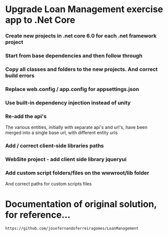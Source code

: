 # Upgrade Loan Management exercise app to .Net Core

### Create new projects in .net core 6.0 for each .net framework project

### Start from base dependencies and then follow through

### Copy all classes and folders to the new projects. And correct build errors

### Replace web.config / app.config for appsettings.json

### Use built-in dependency injection instead of unity

### Re-add the api's
The various entities, initially with separate api's and url's, have been merged into a single base url, with different entity urls

### Add / correct client-side libraries paths

### WebSite project - add client side library jqueryui

### Add custom script folders/files on the wwwroot/lib folder
And correct paths for custom scripts files


# Documentation of original solution, for reference...
	
	https://github.com/josefernandoferreiragomes/LoanManagement